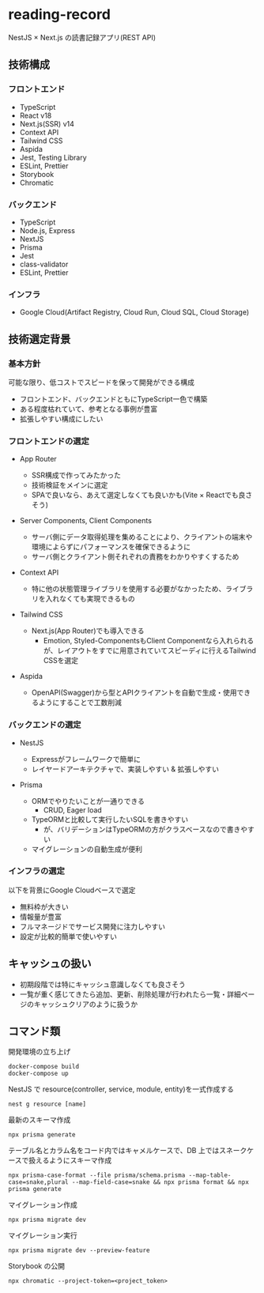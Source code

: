 # reading-record

NestJS × Next.js の読書記録アプリ(REST API)

## 技術構成
### フロントエンド
- TypeScript
- React v18
- Next.js(SSR) v14
- Context API
- Tailwind CSS
- Aspida
- Jest, Testing Library
- ESLint, Prettier
- Storybook
- Chromatic

### バックエンド
- TypeScript
- Node.js, Express
- NextJS
- Prisma
- Jest
- class-validator
- ESLint, Prettier

### インフラ
- Google Cloud(Artifact Registry, Cloud Run, Cloud SQL, Cloud Storage)

## 技術選定背景
### 基本方針
可能な限り、低コストでスピードを保って開発ができる構成
- フロントエンド、バックエンドともにTypeScript一色で構築
- ある程度枯れていて、参考となる事例が豊富
- 拡張しやすい構成にしたい

### フロントエンドの選定
- App Router
  - SSR構成で作ってみたかった
  - 技術検証をメインに選定
  - SPAで良いなら、あえて選定しなくても良いかも(Vite × Reactでも良さそう)

- Server Components, Client Components
  - サーバ側にデータ取得処理を集めることにより、クライアントの端末や環境によらずにパフォーマンスを確保できるように
  - サーバ側とクライアント側それぞれの責務をわかりやすくするため

- Context API
  - 特に他の状態管理ライブラリを使用する必要がなかったため、ライブラリを入れなくても実現できるもの

- Tailwind CSS
  - Next.js(App Router)でも導入できる
    - Emotion, Styled-ComponentsもClient Componentなら入れられるが、レイアウトをすでに用意されていてスピーディに行えるTailwind CSSを選定

- Aspida
  - OpenAPI(Swagger)から型とAPIクライアントを自動で生成・使用できるようにすることで工数削減

### バックエンドの選定
- NestJS
  - Expressがフレームワークで簡単に
  - レイヤードアーキテクチャで、実装しやすい & 拡張しやすい

- Prisma
  - ORMでやりたいことが一通りできる
    - CRUD, Eager load
  - TypeORMと比較して実行したいSQLを書きやすい
    - が、バリデーションはTypeORMの方がクラスベースなので書きやすい
  - マイグレーションの自動生成が便利

### インフラの選定
以下を背景にGoogle Cloudベースで選定
- 無料枠が大きい
- 情報量が豊富
- フルマネージドでサービス開発に注力しやすい
- 設定が比較的簡単で使いやすい

## キャッシュの扱い

- 初期段階では特にキャッシュ意識しなくても良さそう
- 一覧が重く感じてきたら追加、更新、削除処理が行われたら一覧・詳細ページのキャッシュクリアのように扱うか

## コマンド類

開発環境の立ち上げ

```
docker-compose build
docker-compose up
```

NestJS で resource(controller, service, module, entity)を一式作成する

```
nest g resource [name]
```

最新のスキーマ作成

```
npx prisma generate
```

テーブル名とカラム名をコード内ではキャメルケースで、DB 上ではスネークケースで扱えるようにスキーマ作成

```
npx prisma-case-format --file prisma/schema.prisma --map-table-case=snake,plural --map-field-case=snake && npx prisma format && npx prisma generate
```

マイグレーション作成

```
npx prisma migrate dev
```

マイグレーション実行

```
npx prisma migrate dev --preview-feature
```

Storybook の公開

```
npx chromatic --project-token=<project_token>
```
